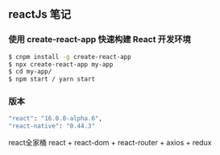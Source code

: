reactJs 笔记
---
### 使用 create-react-app 快速构建 React 开发环境
```sh
$ cnpm install -g create-react-app
$ npx create-react-app my-app
$ cd my-app/
$ npm start / yarn start
```
### 版本
```sh
"react": "16.0.0-alpha.6",
"react-native": "0.44.3"
```
react全家桶
react + react-dom + react-router + axios + redux

